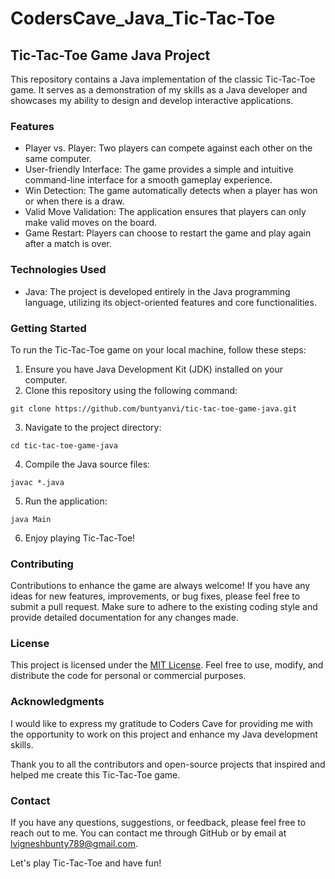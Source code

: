 # CodersCave_Java_Tic-Tac-Toe
## Tic-Tac-Toe Game Java Project

This repository contains a Java implementation of the classic Tic-Tac-Toe game. It serves as a demonstration of my skills as a Java developer and showcases my ability to design and develop interactive applications.

### Features

- Player vs. Player: Two players can compete against each other on the same computer.
- User-friendly Interface: The game provides a simple and intuitive command-line interface for a smooth gameplay experience.
- Win Detection: The game automatically detects when a player has won or when there is a draw.
- Valid Move Validation: The application ensures that players can only make valid moves on the board.
- Game Restart: Players can choose to restart the game and play again after a match is over.

### Technologies Used

- Java: The project is developed entirely in the Java programming language, utilizing its object-oriented features and core functionalities.

### Getting Started

To run the Tic-Tac-Toe game on your local machine, follow these steps:

1. Ensure you have Java Development Kit (JDK) installed on your computer.
2. Clone this repository using the following command:

```shell
git clone https://github.com/buntyanvi/tic-tac-toe-game-java.git
```

3. Navigate to the project directory:

```shell
cd tic-tac-toe-game-java
```

4. Compile the Java source files:

```shell
javac *.java
```

5. Run the application:

```shell
java Main
```

6. Enjoy playing Tic-Tac-Toe!

### Contributing

Contributions to enhance the game are always welcome! If you have any ideas for new features, improvements, or bug fixes, please feel free to submit a pull request. Make sure to adhere to the existing coding style and provide detailed documentation for any changes made.

### License

This project is licensed under the [MIT License](LICENSE). Feel free to use, modify, and distribute the code for personal or commercial purposes.

### Acknowledgments

I would like to express my gratitude to Coders Cave for providing me with the opportunity to work on this project and enhance my Java development skills.

Thank you to all the contributors and open-source projects that inspired and helped me create this Tic-Tac-Toe game.

### Contact

If you have any questions, suggestions, or feedback, please feel free to reach out to me. You can contact me through GitHub or by email at [lvigneshbunty789@gmail.com](mailto:lvigneshbunty789@gmail.com).

Let's play Tic-Tac-Toe and have fun!
